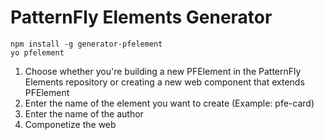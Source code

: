 # PatternFly Elements Generator

```
npm install -g generator-pfelement
yo pfelement
```

1.  Choose whether you're building a new PFElement in the PatternFly Elements repository or creating a new web component that extends PFElement
2.  Enter the name of the element you want to create (Example: pfe-card)
3.  Enter the name of the author
4.  Componetize the web
